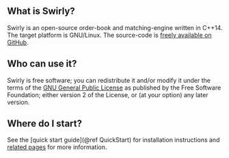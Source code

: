 What is Swirly?
---------------

Swirly is an open-source order-book and matching-engine written in C++14. The target platform is
GNU/Linux. The source-code is [freely available on GitHub](http://github.com/swirlycloud/swirlyc).

Who can use it?
---------------

Swirly is free software; you can redistribute it and/or modify it under the terms of the
[GNU General Public License](http://www.gnu.org/licenses/old-licenses/gpl-2.0.txt) as published by
the Free Software Foundation; either version 2 of the License, or (at your option) any later
version.

Where do I start?
-----------------

See the [quick start guide](@ref QuickStart) for installation instructions and
[related pages](pages.html) for more information.
